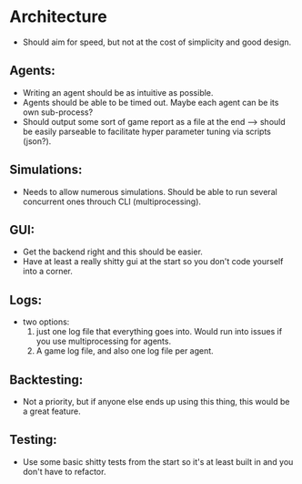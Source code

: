 # Architecture

- Should aim for speed, but not at the cost of simplicity and good design.

## Agents:

- Writing an agent should be as intuitive as possible.
- Agents should be able to be timed out. Maybe each agent can be its own sub-process?
- Should output some sort of game report as a file at the end --> should be easily parseable to facilitate hyper parameter tuning via scripts (json?).

## Simulations:

- Needs to allow numerous simulations. Should be able to run several concurrent ones throuch CLI (multiprocessing).

## GUI:

- Get the backend right and this should be easier.
- Have at least a really shitty gui at the start so you don't code yourself into a corner.

## Logs:

- two options:
  1. just one log file that everything goes into. Would run into issues if you use multiprocessing for agents.
  2. A game log file, and also one log file per agent.

## Backtesting:

- Not a priority, but if anyone else ends up using this thing, this would be a great feature.

## Testing:

- Use some basic shitty tests from the start so it's at least built in and you don't have to refactor.
